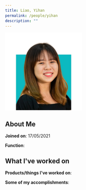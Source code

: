 ```yaml
---
title: Liao, Yihan
permalink: /people/yihan
description: ""
---
```


<img src="/images/headshots/yihan.jpg" title="Liao, Yihan" alt="Liao, Yihan" style="width:50%;margin-left:0">

## About Me

**Joined on**: 17/05/2021

**Function**: 

## What I've worked on

**Products/things I've worked on**:


**Some of my accomplishments**:

